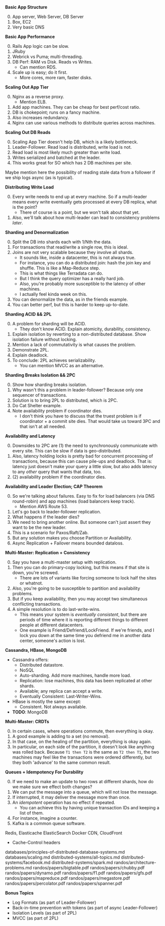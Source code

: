**Basic App Structure**

0. App server, Web Server, DB Server
0. Box, EC2
0. Very basic DNS

**Basic App Performance**

0. Rails App logic can be slow.
0. JRuby
0. Webrick vs Puma; multi-threading.
0. DB Perf: RAM vs Disk. Reads vs Writes.
    * Can mention RDS.
0. Scale up is easy; do it first.
    * More cores, more ram, faster disks.

**Scaling Out App Tier**

0. Nginx as a reverse proxy.
    * Mention ELB.
0. Add app machines. They can be cheap for best perf/cost ratio.
0. DB is chokepoint; runs on a fancy machine.
0. Also increases redundancy.
0. Nginx can use various methods to distribute queries across
   machines.

**Scaling Out DB Reads**

0. Scaling App Tier doesn't help DB, which is a likely bottleneck.
0. Leader-Follower. Read load is distributed, write load is not.
0. Read load is most likely much greater than write load.
0. Writes serialized and batched at the leader.
0. This works great for SO which has 2 DB machines per site.

Maybe mention here the possibility of reading stale data from a
follower if we ship logs async (as is typical).

**Distributing Write Load**

0. Every write needs to end up at every machine. So if a multi-leader
   means every write eventually gets processed at every DB replica,
   what is the point?
    * There of course is a point, but we won't talk about that yet.
0. Also, we'll talk about how multi-leader can lead to consistency
   problems *later*.

**Sharding and Denormalization**

0. Split the DB into shards each with 1/Nth the data.
0. For transactions that read/write a single row, this is ideal.
0. Joins are not very scalable because they involve all shards.
    * It sounds like, inside a datacenter, this is not always true.
    * For instance, you can do a distributed join: hash the join key
      and shuffle. This is like a Map-Reduce step.
    * This is what things like Terradata can do.
    * But I think the query optimizer has a really hard job.
    * Also, you're probably more susceptible to the latency of other
      machines.
    * I actually feel kinda week on this.
0. You can denormalize the data, as in the friends example.
0. You can better perf, but this is harder to keep up-to-date.

**Sharding ACID && 2PL**

0. A problem for sharding will be ACID.
    * They don't know ACID. Explain atomicity, durability,
      consistency.
0. Explain isolation by reverting to a non-distributed database. Show
   isolation failure without locking.
0. Mention a lack of commutativity is what causes the problem.
0. Demonstrate 2PL.
0. Explain deadlock.
0. To conclude: 2PL achieves serializability.
    * You can mention MVCC as an alternative.

**Sharding Breaks Isolation && 2PC**

0. Show how sharding breaks isolation.
0. Why wasn't this a problem in leader-follower? Because only one
   sequencer of transactions.
0. Solution is to bring 2PL to distributed, which is 2PC.
0. Do Cat Shelter example.
0. Note availability problem if coordinator dies.
    * I don't think you have to discuss that the truest problem is if
      coordinator + a commit site dies. That would take us toward 3PC
      and that isn't at all needed.

**Availability and Latency**

0. Downsides to 2PC are (1) the need to synchronously communicate with
   every site. This can be slow if data is geo-distributed.
0. Also, latency holding locks is pretty bad for concurrent processing
   of transactions, because this can cause pile-ups and deadlock. That
   is: latency just doesn't make your query a little slow, but also
   adds latency to any *other* query that wants that data, too.
0. (2) availability problem if the coordinator dies.

**Availability and Leader Election; CAP Theorem**

0. So we're talking about failures. Easy to fix for load balancers
   (via DNS round-robin) and app machines (load balancers keep track).
    * Mention AWS Route 53.
0. Let's go back to leader-follower replication.
0. What happens if the leader dies?
0. We need to bring another online. But someone can't just assert they
   want to be the new leader.
0. This is a scenario for Paxos/Raft/Zab.
0. But any solution makes you choose Partition or Availability.
0. Async Replication + Failover means bounded dataloss.

**Multi-Master: Replication + Consistency**

0. Say you have a multi-master setup with replication.
0. Then you can do primary-copy locking, but this means if that site
   is down, you're screwed.
    * There are lots of variants like forcing someone to lock half the
      sites or whatnot.
0. Also, you're going to be susceptible to partition and availability
   problems.
0. But if you keep availability, then you may accept two simultaneous
   conflicting transactions.
0. A simple resolution is to do last-write-wins.
    * This means your system is *eventually consistent*, but there are
      periods of time where it is reporting different things to
      different people at different datacenters.
    * One example is Friend/Defriend/LockFriend. If we're friends, and
      I lock you down at the same time you defriend me in another data
      center, someone's action is lost.

**Cassandra, HBase, MongoDB**

* Cassandra offers:
    * Distributed datastore.
    * NoSQL
    * Auto-sharding. Add more machines, handle more load.
    * Replication: lose machines, this data has been replicated at
      other shards.
    * Available; any replica can accept a write.
    * Eventually Consistent: Last-Writer-Wins.
* HBase is mostly the same except:
    * Consistent. Not always available.
* **TODO**: MongoDB

**Multi-Master: CRDTs**

0. In certain cases, where operations commute, then everything is
   okay.
0. A good example is adding to a set (no removal).
0. In that case, on the healing of the partition, everything is okay
   again.
0. In particular, on each side of the partition, it doesn't look like
   anything was rolled back. Because `T1 then T2` is the same as `T2
   then T1`, the two machines may feel like the transactions were
   ordered differently, but they both 'advance' to the same common
   result.

**Queues + Idempotency For Durability**

0. If we need to make an update to two rows at different shards, how
   do we make sure we effect both changes?
0. We can put the message into a queue, which will not lose the
   message.
0. If interrupted, it may deliver the message more than once.
0. An *idempotent* operation has no effect if repeated.
    * You can achieve this by having unique transaction IDs and
      keeping a list of them.
0. For instance, imagine a counter.
0. Kafka is a common queue software.

Redis, Elasticache
ElasticSearch
Docker
CDN, CloudFront
* Cache-Control headers

databases/principles-of-distributed-database-systems.md
databases/scaling.md
distributed-systems/all-topics.md
distributed-systems/facebook.md
distributed-systems/spark.md
randos/architecture-problems.md
randos/papers/bigtable.pdf
randos/papers/chubby.pdf
randos/papers/dynamo.pdf
randos/papers/f1.pdf
randos/papers/gfs.pdf
randos/papers/mapreduce.pdf
randos/papers/megastore.pdf
randos/papers/percolator.pdf
randos/papers/spanner.pdf

**Bonus Topics**

* Log Formats (as part of Leader-Follower)
* Back-in-time prevention with tokens (as part of async Leader-Follower)
* Isolation Levels (as part of 2PL)
* MVCC (as part of 2PL)
